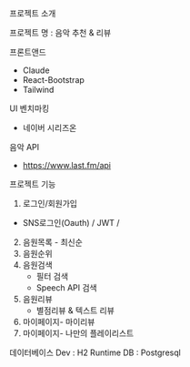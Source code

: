 프로젝트 소개

프로젝트 명 : 음악 추천 & 리뷰

프론트앤드
- Claude
- React-Bootstrap
- Tailwind

UI 벤치마킹
- 네이버 시리즈온


음악 API
- https://www.last.fm/api


프로젝트 기능

1. 로그인/회원가입
  - SNS로그인(Oauth) / JWT / 

2. 음원목록 - 최신순
3. 음원순위      
4. 음원검색
   - 필터 검색
   - Speech API 검색
5. 음원리뷰
   - 별점리뷰 & 텍스트 리뷰
7. 마이페이지- 마이리뷰 
8. 마이페이지- 나만의 플레이리스트

데이터베이스
Dev        : H2
Runtime DB : Postgresql
